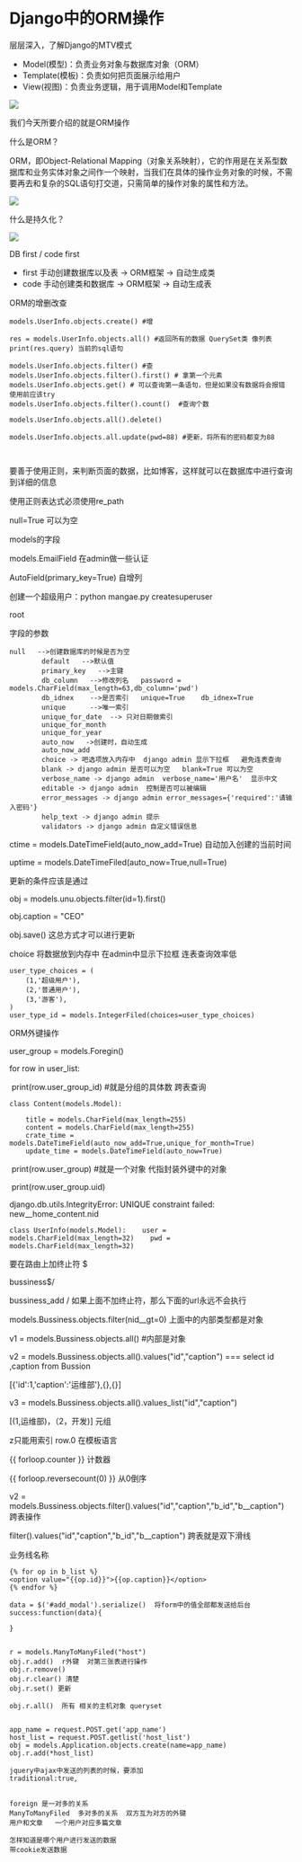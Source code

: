 # Django中的ORM操作



层层深入，了解Django的MTV模式

- Model(模型)：负责业务对象与数据库对象（ORM）
- Template(模板)：负责如何把页面展示给用户
- View(视图)：负责业务逻辑，用于调用Model和Template

![](https://ss0.bdstatic.com/70cFvHSh_Q1YnxGkpoWK1HF6hhy/it/u=1405962861,590806281&fm=26&gp=0.jpg)

我们今天所要介绍的就是ORM操作

什么是ORM？

ORM，即Object-Relational Mapping（对象关系映射），它的作用是在关系型数据库和业务实体对象之间作一个映射，当我们在具体的操作业务对象的时候，不需要再去和复杂的SQL语句打交道，只需简单的操作对象的属性和方法。





![](https://ss0.bdstatic.com/70cFvHSh_Q1YnxGkpoWK1HF6hhy/it/u=1347702149,2377690075&fm=26&gp=0.jpg)



什么是持久化？

![](https://ss1.bdstatic.com/70cFuXSh_Q1YnxGkpoWK1HF6hhy/it/u=1793465997,498067778&fm=26&gp=0.jpg)



DB first / code first

- first 手动创建数据库以及表  ->  ORM框架  ->  自动生成类
- code 手动创建类和数据库   ->   ORM框架  ->  自动生成表



ORM的增删改查

```
models.UserInfo.objects.create() #增

res = models.UserInfo.objects.all() #返回所有的数据 QuerySet类 像列表
print(res.query) 当前的sql语句

models.UserInfo.objects.filter() #查 
models.UserInfo.objects.filter().first() # 拿第一个元素
models.UserInfo.objects.get() # 可以查询第一条语句，但是如果没有数据将会报错 使用前应该try
models.UserInfo.objects.filter().count()  #查询个数

models.UserInfo.objects.all().delete()

models.UserInfo.objects.all.update(pwd=88) #更新，将所有的密码都变为88



```



要善于使用正则，来判断页面的数据，比如博客，这样就可以在数据库中进行查询到详细的信息

使用正则表达式必须使用re_path

null=True  可以为空

models的字段

models.EmailField  在admin做一些认证

AutoField(primary_key=True)  自增列

创建一个超级用户：python mangae.py createsuperuser

root



字段的参数

	null   -->创建数据库的时候是否为空
			default   -->默认值
			primary_key   -->主键
			db_column   -->修改列名   password = models.CharField(max_length=63,db_column='pwd')
			db_idnex    -->是否索引   unique=True    db_idnex=True
			unique      -->唯一索引
			unique_for_date  --> 只对日期做索引
			unique_for_month
			unique_for_year
			auto_now   ->创建时，自动生成
			auto_now_add
			choice -> 吧选项放入内存中  django admin 显示下拉框   避免连表查询
			blank -> django admin 是否可以为空   blank=True 可以为空
			verbose_name -> django admin  verbose_name='用户名'  显示中文
			editable -> django admin  控制是否可以被编辑
			error_messages -> django admin error_messages={'required':'请输入密码'}
			help_text -> django admin 提示
			validators -> django admin 自定义错误信息

ctime = models.DateTimeField(auto_now_add=True)  自动加入创建的当前时间

uptime = models.DateTimeFiled(auto_now=True,null=True)

更新的条件应该是通过

obj = models.unu.objects.filter(id=1).first()

obj.caption = "CEO"

obj.save() 这总方式才可以进行更新





choice  将数据放到内存中  在admin中显示下拉框  连表查询效率低

```。
user_type_choices = (
	(1,'超级用户'),
	(2,'普通用户'),
	(3,'游客'),
)
user_type_id = models.IntegerFiled(choices=user_type_choices)
```





ORM外键操作

user_group = models.Foregin()



for row in user_list:

​	print(row.user_group_id)  #就是分组的具体数  跨表查询

```
class Content(models.Model):

    title = models.CharField(max_length=255)
    content = models.CharField(max_length=255)
    crate_time = models.DateTimeField(auto_now_add=True,unique_for_month=True)
    update_time = models.DateTimeField(auto_now=True)
```

​	print(row.user_group)  #就是一个对象  代指封装外键中的对象

​	print(row.user_group.uid)

 

django.db.utils.IntegrityError: UNIQUE constraint failed: new__home_content.nid



```
class UserInfo(models.Model):    user = models.CharField(max_length=32)    pwd = models.CharField(max_length=32)    
```

要在路由上加终止符 $

bussiness$/

bussiness_add /  如果上面不加终止符，那么下面的url永远不会执行

models.Bussiness.objects.filter(nid__gt=0)    上面中的内部类型都是对象

v1 = models.Bussiness.objects.all()  #内部是对象

v2 = models.Bussiness.objects.all().values("id","caption") === select id ,caption from Bussion

[{'id':1,'caption':'运维部'},{},{}]



v3 = models.Bussiness.objects.all().values_list("id","caption")

[(1,运维部)，（2，开发)]   元组

z只能用索引  row.0 在模板语言





{{ forloop.counter }}  计数器

{{ forloop.reversecount(0) }} 从0倒序



v2 = models.Bussiness.objects.filter().values("id","caption","b_id","b__caption")   跨表操作

filter().values("id","caption","b_id","b__caption")   跨表就是双下滑线



业务线名称

```
{% for op in b_list %}
<option value="{{op.id}}">{{op.caption}}</option>
{% endfor %}

data = $('#add_modal').serialize()  将form中的值全部都发送给后台
success:function(data){
	
}


r = models.ManyToManyFiled("host")
obj.r.add()  r外键  对第三张表进行操作
obj.r.remove() 
obj.r.clear() 清楚
obj.r.set() 更新

obj.r.all()  所有 相关的主机对象 queryset


app_name = request.POST.get('app_name')
host_list = request.POST.getlist('host_list')
obj = models.Application.objects.create(name=app_name)
obj.r.add(*host_list)

jquery中ajax中发送的列表的时候，要添加
traditional:true,


foreign 是一对多的关系
ManyToManyFiled  多对多的关系  双方互为对方的外键
用户和文章   一个用户对应多篇文章

怎样知道是哪个用户进行发送的数据
带cookie发送数据

```

